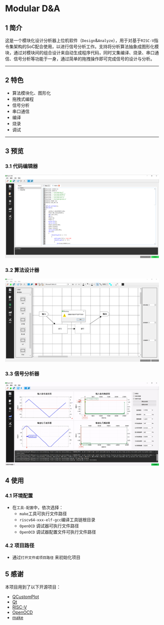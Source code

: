 # Modular D&A

## 1 简介

这是一个模块化设计分析器上位机软件（`Design`&`Analyze`），用于对基于`RISC-V`指令集架构的SoC配合使用，以进行信号分析工作。支持将分析算法抽象成图形化模块，通过对模块间的组合设计来自动生成程序代码，同时又集编译、烧录、串口通信、信号分析等功能于一身，通过简单的拖拽操作即可完成信号的设计与分析。

---

## 2 特色

 - 算法模块化、图形化
 - 拖拽式编程
 - 信号分析
 - 串口通信
 - 编译
 - 烧录
 - 调试

---

## 3 预览

### 3.1 代码编辑器

![代码编辑器](demo/codepage.png)

### 3.2 算法设计器

![算法设计器](demo/designer.png)

### 3.3 信号分析器

![信号分析器](demo/analyzer.png)

## 4 使用

### 4.1 环境配置

 - 在`工具-配置`中，依次选择：
   - `make`工具可执行文件路径
   - `riscv64-xxx-elf-gcc`编译工具链根目录
   - `OpenOCD` 调试器可执行文件路径
   - `OpenOCD` 调试器配置文件可执行文件路径

### 4.2 项目路径

 - 通过`打开文件或项目路径` 来初始化项目


## 5 感谢

本项目用到了以下开源项目：

 - [QCustomPlot](https://www.qcustomplot.com/)
 - [Qt](https://www.qt.io/)
 - [RISC-V](https://riscv.org/)
 - [OpenOCD](http://openocd.org/)
 - [make](https://www.gnu.org/software/make/)
